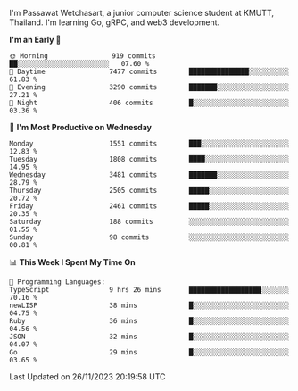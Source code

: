
I'm Passawat Wetchasart, a junior computer science student at KMUTT, Thailand. I'm learning Go, gRPC, and web3 development.



<!--START_SECTION:waka-->
**I'm an Early 🐤** 

```text
🌞 Morning                919 commits         ██░░░░░░░░░░░░░░░░░░░░░░░   07.60 % 
🌆 Daytime                7477 commits        ███████████████░░░░░░░░░░   61.83 % 
🌃 Evening                3290 commits        ███████░░░░░░░░░░░░░░░░░░   27.21 % 
🌙 Night                  406 commits         █░░░░░░░░░░░░░░░░░░░░░░░░   03.36 % 
```
📅 **I'm Most Productive on Wednesday** 

```text
Monday                   1551 commits        ███░░░░░░░░░░░░░░░░░░░░░░   12.83 % 
Tuesday                  1808 commits        ████░░░░░░░░░░░░░░░░░░░░░   14.95 % 
Wednesday                3481 commits        ███████░░░░░░░░░░░░░░░░░░   28.79 % 
Thursday                 2505 commits        █████░░░░░░░░░░░░░░░░░░░░   20.72 % 
Friday                   2461 commits        █████░░░░░░░░░░░░░░░░░░░░   20.35 % 
Saturday                 188 commits         ░░░░░░░░░░░░░░░░░░░░░░░░░   01.55 % 
Sunday                   98 commits          ░░░░░░░░░░░░░░░░░░░░░░░░░   00.81 % 
```


📊 **This Week I Spent My Time On** 

```text
💬 Programming Languages: 
TypeScript               9 hrs 26 mins       ██████████████████░░░░░░░   70.16 % 
newLISP                  38 mins             █░░░░░░░░░░░░░░░░░░░░░░░░   04.75 % 
Ruby                     36 mins             █░░░░░░░░░░░░░░░░░░░░░░░░   04.56 % 
JSON                     32 mins             █░░░░░░░░░░░░░░░░░░░░░░░░   04.07 % 
Go                       29 mins             █░░░░░░░░░░░░░░░░░░░░░░░░   03.65 % 
```


 Last Updated on 26/11/2023 20:19:58 UTC
<!--END_SECTION:waka-->

<!--
**markpassawat/markpassawat** is a ✨ _special_ ✨ repository because its `README.md` (this file) appears on your GitHub profile.

Here are some ideas to get you started:

- 🔭 I’m currently working on ...
- 🌱 I’m currently learning ...
- 👯 I’m looking to collaborate on ...
- 🤔 I’m looking for help with ...
- 💬 Ask me about ...
- 📫 How to reach me: ...
- 😄 Pronouns: He/Him
- ⚡ Fun fact: ...
-->
